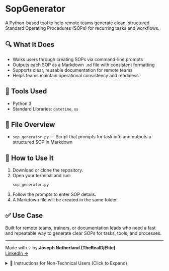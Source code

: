 # SopGenerator

A Python-based tool to help remote teams generate clean, structured Standard Operating Procedures (SOPs) for recurring tasks and workflows.

## 🔍 What It Does
- Walks users through creating SOPs via command-line prompts
- Outputs each SOP as a Markdown `.md` file with consistent formatting
- Supports clear, reusable documentation for remote teams
- Helps teams maintain operational consistency and readiness

## 🧰 Tools Used
- Python 3
- Standard Libraries: `datetime`, `os`

## 📁 File Overview
- `sop_generator.py` — Script that prompts for task info and outputs a structured SOP in Markdown

## 🧪 How to Use It
1. Download or clone the repository.
2. Open your terminal and run:
   ```bash
   sop_generator.py
3. Follow the prompts to enter SOP details.
4. A Markdown file will be created in the same folder.

## ✅ Use Case
Built for remote teams, trainers, or documentation leads who need a fast and repeatable way to generate clear SOPs for tasks, tools, and processes.

---

Made with 💡 by **Joseph Netherland (TheRealDjElite)**  
[LinkedIn →](https://linkedin.com/in/JoeNetherland)


<details>
<summary>📘 Instructions for Non-Technical Users (Click to Expand)</summary>

### 💡 How to Use This Tool (Non-Technical Instructions)

If you’re not technical, don’t worry — here’s how you can run the SOP Generator step by step on your own computer.

---

### ✅ What You Need First:
1. A Windows or Mac computer (not a Chromebook)  
2. Python installed on your computer  
   ➤ If you don’t have it yet, download it here:  
   https://www.python.org/downloads/

---

### 🧭 Step-by-Step Instructions

#### 1. Download the SOP Generator
- Go to this page:  
  [https://github.com/TheRealDjElite/SopGenerator](https://github.com/TheRealDjElite/SopGenerator)
- Click the green **“Code”** button, then choose **“Download ZIP”**
- When the ZIP file downloads, unzip it (right-click → Extract All)

#### 2. Open the Folder
- Open the folder called `SopGenerator-main` (or similar)
- Inside, you’ll see a file named:  
  **`sop_generator.py`**

#### 3. Run the SOP Generator
- **On Windows**:  
  - In the folder, click the **address bar** at the top (where the folder path is), type `cmd`, and press **Enter**
  - A black window will open (Command Prompt)
  - Type this and press **Enter**:
    ```
    python sop_generator.py
    ```

- **On Mac**:  
  - Open the **Terminal** app
  - Type `cd ` and then drag the `SopGenerator-main` folder into the Terminal, then press **Enter**
  - Then type:
    ```
    python3 sop_generator.py
    ```

#### 4. Follow the Prompts
- The tool will ask for:
  - SOP Title  
  - Summary  
  - Tools Used  
  - Step-by-step Instructions  
  - Responsible Role  
  - Frequency
- After answering, it creates a `.md` file in the same folder

#### 5. Open or Share the SOP
- Open the file using:
  - **Notepad**, **TextEdit**, or **VS Code**
  - Paste into Google Docs or Confluence
  - Share via email or upload to a shared drive

---

### 👩‍💼 Example Use Case:
You're a team lead working remotely and want to make sure your team follows the same process for reviewing cases. Use this tool to quickly write a Standard Operating Procedure and share it with others, even if you don't have tech skills.

</details>
